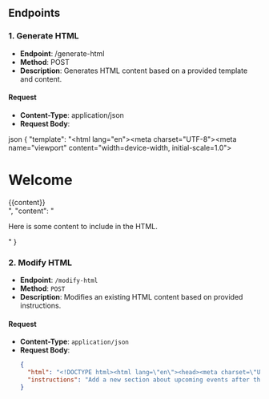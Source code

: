 ## Endpoints

### 1. **Generate HTML**

- **Endpoint**: /generate-html
- **Method**: POST
- **Description**: Generates HTML content based on a provided template and content.

#### **Request**

- **Content-Type**: application/json
- **Request Body**:
  
json
  {
    "template": "<!DOCTYPE html><html lang=\"en\"><head><meta charset=\"UTF-8\"><meta name=\"viewport\" content=\"width=device-width, initial-scale=1.0\"><title>Page Title</title></head><body><h1>Welcome</h1><div>{{content}}</div></body></html>",
    "content": "<p>Here is some content to include in the HTML.</p>"
  }

  ### 2. **Modify HTML**

- **Endpoint**: `/modify-html`
- **Method**: `POST`
- **Description**: Modifies an existing HTML content based on provided instructions.

#### **Request**

- **Content-Type**: `application/json`
- **Request Body**:
  ```json
  {
    "html": "<!DOCTYPE html><html lang=\"en\"><head><meta charset=\"UTF-8\"><meta name=\"viewport\" content=\"width=device-width, initial-scale=1.0\"><title>Page Title</title></head><body><h1>Welcome</h1><div><p>Current content</p></div></body></html>",
    "instructions": "Add a new section about upcoming events after the existing content."
  }
